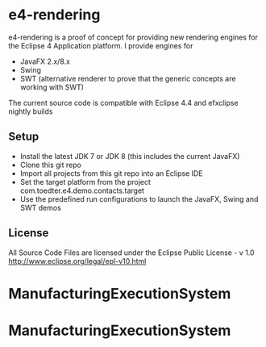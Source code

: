 e4-rendering
============
e4-rendering is a proof of concept for providing new rendering engines
for the Eclipse 4 Application platform. I provide engines for
* JavaFX 2.x/8.x
* Swing
* SWT (alternative renderer to prove that the generic concepts are working with SWT)

The current source code is compatible with Eclipse 4.4 and efxclipse nightly builds

Setup
-----
* Install the latest JDK 7 or JDK 8 (this includes the current JavaFX)
* Clone this git repo
* Import all projects from this git repo into an Eclipse IDE
* Set the target platform from the project com.toedter.e4.demo.contacts.target
* Use the predefined run configurations to launch the JavaFX, Swing and SWT demos

License
-------
All Source Code Files are licensed under the Eclipse Public License - v 1.0
http://www.eclipse.org/legal/epl-v10.html
# ManufacturingExecutionSystem
# ManufacturingExecutionSystem
